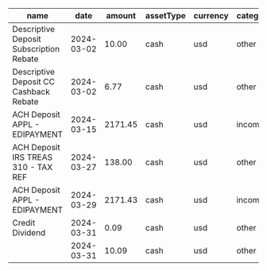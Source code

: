 | name                                    | date       | amount  | assetType | currency | category |
| --------------------------------------- | ---------- | ------- | --------- | -------- | -------- |
| Descriptive Deposit Subscription Rebate | 2024-03-02 | 10.00   | cash      | usd      | other    |
| Descriptive Deposit CC Cashback Rebate  | 2024-03-02 | 6.77    | cash      | usd      | other    |
| ACH Deposit APPL - EDIPAYMENT           | 2024-03-15 | 2171.45 | cash      | usd      | income   |
| ACH Deposit IRS TREAS 310 - TAX REF     | 2024-03-27 | 138.00  | cash      | usd      | other    |
| ACH Deposit APPL - EDIPAYMENT           | 2024-03-29 | 2171.43 | cash      | usd      | income   |
| Credit Dividend                         | 2024-03-31 | 0.09    | cash      | usd      | other    |
|                                         | 2024-03-31 | 10.09   | cash      | usd      | other    |